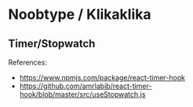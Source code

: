 # Noobtype / Klikaklika

## Timer/Stopwatch

References:

- https://www.npmjs.com/package/react-timer-hook
- https://github.com/amrlabib/react-timer-hook/blob/master/src/useStopwatch.js
